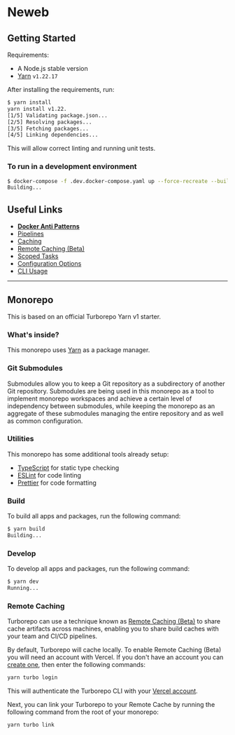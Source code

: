 # Neweb

## Getting Started

Requirements:

- A Node.js stable version
- [Yarn](https://classic.yarnpkg.com/lang/en/) `v1.22.17`

After installing the requirements, run:

```sh
$ yarn install
yarn install v1.22.
[1/5] Validating package.json...
[2/5] Resolving packages...
[3/5] Fetching packages...
[4/5] Linking dependencies...
```

This will allow correct linting and running unit tests.

### To run in a development environment

```sh
$ docker-compose -f .dev.docker-compose.yaml up --force-recreate --build
Building...
```

## Useful Links

- **[Docker Anti Patterns](https://codefresh.io/containers/docker-anti-patterns/)**
- [Pipelines](https://monorepo.org/docs/features/pipelines)
- [Caching](https://monorepo.org/docs/features/caching)
- [Remote Caching (Beta)](https://monorepo.org/docs/features/remote-caching)
- [Scoped Tasks](https://monorepo.org/docs/features/scopes)
- [Configuration Options](https://monorepo.org/docs/reference/configuration)
- [CLI Usage](https://monorepo.org/docs/reference/command-line-reference)

---

## Monorepo

This is based on an official Turborepo Yarn v1 starter.

### What's inside?

This monorepo uses [Yarn](https://classic.yarnpkg.com/lang/en/) as a package manager.

### Git Submodules

Submodules allow you to keep a Git repository as a subdirectory of another Git repository. Submodules are being used in this monorepo as a tool to implement monorepo workspaces and achieve a certain level of independency between submodules, while keeping the monorepo as an aggregate of these submodules managing the entire repository and as well as common configuration.

### Utilities

This monorepo has some additional tools already setup:

- [TypeScript](https://www.typescriptlang.org/) for static type checking
- [ESLint](https://eslint.org/) for code linting
- [Prettier](https://prettier.io) for code formatting

### Build

To build all apps and packages, run the following command:

```sh
$ yarn build
Building...
```

### Develop

To develop all apps and packages, run the following command:

```sh
$ yarn dev
Running...
```

### Remote Caching

Turborepo can use a technique known as [Remote Caching (Beta)](https://monorepo.org/docs/features/remote-caching) to share cache artifacts across machines, enabling you to share build caches with your team and CI/CD pipelines.

By default, Turborepo will cache locally. To enable Remote Caching (Beta) you will need an account with Vercel. If you don't have an account you can [create one](https://vercel.com/signup), then enter the following commands:

```sh
yarn turbo login
```

This will authenticate the Turborepo CLI with your [Vercel account](https://vercel.com/docs/concepts/personal-accounts/overview).

Next, you can link your Turborepo to your Remote Cache by running the following command from the root of your monorepo:

```sh
yarn turbo link
```
